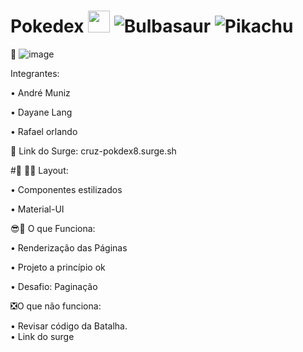 # Pokedex  <img src='https://upload.wikimedia.org/wikipedia/commons/thumb/5/53/Pok%C3%A9_Ball_icon.svg/1026px-Pok%C3%A9_Ball_icon.svg.png' width='35px'/> <img alt='Bulbasaur' src='https://github.com/TheArtificial/pokemon-icons/blob/master/_icons/PNG/1x/001-bulbasaur-shiny.png?raw=true'/> <img alt='Pikachu' src='https://github.com/TheArtificial/pokemon-icons/blob/master/_icons/PNG/1x/025-pikachu.png?raw=true' />

🙋 ![image](https://user-images.githubusercontent.com/77943169/116021514-b4f33700-a61e-11eb-8b90-9cf77d4406cc.png)

 Integrantes:

•	André Muniz

•	Dayane Lang

•	Rafael orlando


🔗 Link do Surge: cruz-pokdex8.surge.sh


#🎨 🧑‍🎨 Layout:

•	Componentes estilizados

•	Material-UI

😎🌟 O que Funciona:

•	Renderização das Páginas

•	Projeto a princípio ok

•	Desafio: Paginação

❎O que não funciona:

•	Revisar código da Batalha.	
•	Link do surge 

